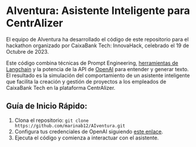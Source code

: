 # AIventura: Asistente Inteligente para CentrAlizer
El equipo de AIventura ha desarrollado el código de este repositorio para el hackathon organizado por CaixaBank Tech: InnovaHack, celebrado el 19 de Octubre de 2023.

Este código combina técnicas de Prompt Engineering, [herramientas de Langchain](https://python.langchain.com/docs/modules/agents/tools/) y la potencia de la API de [OpenAI](https://platform.openai.com/) para entender y generar texto. El resultado es la simulación del comportamiento de un asistente inteligente que facilita la creación y gestión de proyectos a los empleados de CaixaBank Tech en la plataforma CentrAlizer.

## Guía de Inicio Rápido:
1. Clona el repositorio: `git clone https://github.com/marinab12/AIventura.git`
2. Configura tus credenciales de OpenAI siguiendo [este enlace](docs/openai-credentials.md).
4. Ejecuta el código y comienza a interactuar con el asistente.




